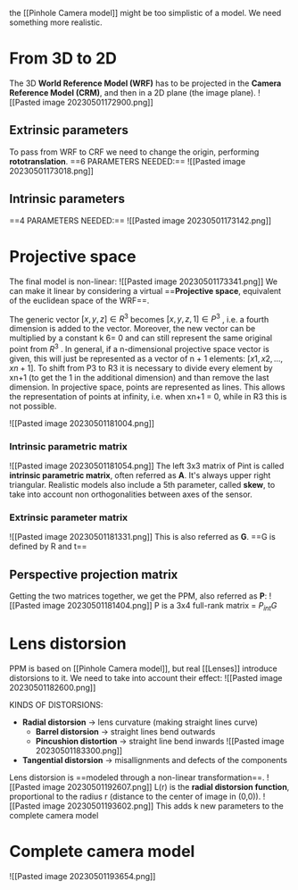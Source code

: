 the [[Pinhole Camera model]] might be too simplistic of a model. We need something more realistic.

# From 3D to 2D
The 3D **World Reference Model (WRF)** has to be projected in the **Camera Reference Model (CRM)**, and then in a 2D plane (the image plane).
![[Pasted image 20230501172900.png]]
## Extrinsic parameters
To pass from WRF to CRF we need to change the origin, performing **rototranslation**.
==6 PARAMETERS NEEDED:==
![[Pasted image 20230501173018.png]]
## Intrinsic parameters
==4 PARAMETERS NEEDED:==
![[Pasted image 20230501173142.png]]

# Projective space
The final model is non-linear:
![[Pasted image 20230501173341.png]]
We can make it linear by considering a virtual ==**Projective space**, equivalent of the euclidean space of the WRF==.

The generic vector $[x, y, z] ∈ R^{3}$ becomes $[x, y, z, 1] ∈ P^{3}$ , i.e. a fourth dimension is added to the vector. Moreover, the new vector can be multiplied by a constant k 6= 0 and can still represent the same original point from $R^{3}$ . In general, if a n-dimensional projective space vector is given, this will just be represented as a vector of n + 1 elements: $[x1, x2, . . . , xn+1]$. 
To shift from P3 to R3 it is necessary to divide every element by xn+1 (to get the 1 in the additional dimension) and than remove the last dimension.
In projective space, points are represented as lines. This allows the representation of points at infinity, i.e. when xn+1 = 0, while in R3 this is not possible.

![[Pasted image 20230501181004.png]]

### Intrinsic parametric matrix
![[Pasted image 20230501181054.png]]
The left 3x3 matrix of Pint is called **intrinsic parametric matrix**, often referred as **A**.
It's always upper right triangular.
Realistic models also include a 5th parameter, called **skew**, to take into account non orthogonalities between axes of the sensor.

### Extrinsic parameter matrix
![[Pasted image 20230501181331.png]]
This is also referred as **G**.
==G is defined by R and t==

## Perspective projection matrix
Getting the two matrices together, we get the PPM, also referred as **P**:
![[Pasted image 20230501181404.png]]
P is a 3x4 full-rank matrix = $P_{int}G$

# Lens distorsion
PPM is based on [[Pinhole Camera model]], but real [[Lenses]] introduce distorsions to it.
We need to take into account their effect:
![[Pasted image 20230501182600.png]]

KINDS OF DISTORSIONS:
- **Radial distorsion** -> lens curvature (making straight lines curve)
	- **Barrel distorsion** -> straight lines bend outwards
	- **Pincushion distortion** -> straight line bend inwards
![[Pasted image 20230501183300.png]]
- **Tangential distorsion** -> misallignments and defects of the components

Lens distorsion is ==modeled through a non-linear transformation==.
![[Pasted image 20230501192607.png]]
L(r) is the **radial distorsion function**, proportional to the radius r (distance to the center of image in (0,0)).
![[Pasted image 20230501193602.png]]
This adds k new parameters to the complete camera model

# Complete camera model
![[Pasted image 20230501193654.png]]
